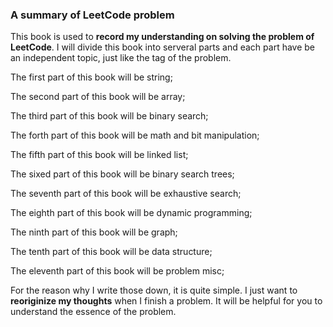 ### A summary of LeetCode problem

This book is used to **record my understanding on solving the problem of LeetCode**. I will divide this book into serveral parts and each part have be an independent topic, just like the tag of the problem.

The first part of this book will be string;

The second part of this book will be array;

The third part of this book will be binary search;

The forth part of this book will be math and bit manipulation;

The fifth part of this book will be linked list;

The sixed part of this book will be binary search trees;

The seventh part of this book will be exhaustive search;

The eighth part of this book will be dynamic programming;

The ninth part of this book will be graph;

The tenth part of this book will be data structure;

The eleventh part of this book will be problem misc;

For the reason why I write those down, it is quite simple. I just want to **reoriginize my thoughts** when I finish a problem. It will be helpful for you to understand the essence of the problem.

